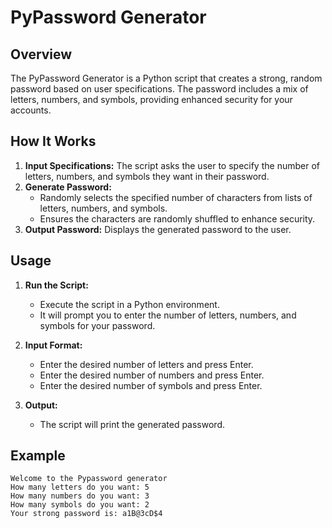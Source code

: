 # PyPassword Generator

## Overview

The PyPassword Generator is a Python script that creates a strong, random password based on user specifications. The password includes a mix of letters, numbers, and symbols, providing enhanced security for your accounts.

## How It Works

1. **Input Specifications:** The script asks the user to specify the number of letters, numbers, and symbols they want in their password.
2. **Generate Password:**
   - Randomly selects the specified number of characters from lists of letters, numbers, and symbols.
   - Ensures the characters are randomly shuffled to enhance security.
3. **Output Password:** Displays the generated password to the user.

## Usage

1. **Run the Script:**
   - Execute the script in a Python environment.
   - It will prompt you to enter the number of letters, numbers, and symbols for your password.

2. **Input Format:**
   - Enter the desired number of letters and press Enter.
   - Enter the desired number of numbers and press Enter.
   - Enter the desired number of symbols and press Enter.

3. **Output:**
   - The script will print the generated password.

## Example

```plaintext
Welcome to the Pypassword generator
How many letters do you want: 5
How many numbers do you want: 3
How many symbols do you want: 2
Your strong password is: a1B@3cD$4

